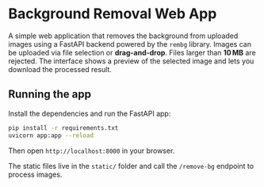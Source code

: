 # Background Removal Web App

A simple web application that removes the background from uploaded images using a
FastAPI backend powered by the `rembg` library. Images can be uploaded via file
selection or **drag-and-drop**. Files larger than **10 MB** are rejected. The interface
shows a preview of the selected image and lets you download the processed result.

## Running the app

Install the dependencies and run the FastAPI app:

```bash
pip install -r requirements.txt
uvicorn app:app --reload
```

Then open `http://localhost:8000` in your browser.

The static files live in the `static/` folder and call the `/remove-bg`
endpoint to process images.
